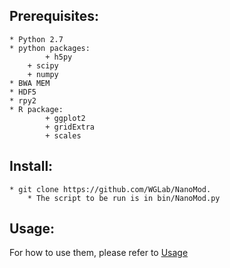 
## Prerequisites:
	* Python 2.7
	* python packages:
	        + h5py
		+ scipy
		+ numpy
	* BWA MEM
	* HDF5
	* rpy2
	* R package:
	        + ggplot2
	        + gridExtra
	        + scales

## Install:
	* git clone https://github.com/WGLab/NanoMod.
        * The script to be run is in bin/NanoMod.py
	
## Usage:
 For how to use them, please refer to [Usage](https://github.com/WGLab/NanoMod/blob/master/docs/Usage.md)

